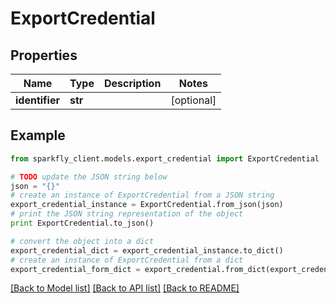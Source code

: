# ExportCredential


## Properties
Name | Type | Description | Notes
------------ | ------------- | ------------- | -------------
**identifier** | **str** |  | [optional] 

## Example

```python
from sparkfly_client.models.export_credential import ExportCredential

# TODO update the JSON string below
json = "{}"
# create an instance of ExportCredential from a JSON string
export_credential_instance = ExportCredential.from_json(json)
# print the JSON string representation of the object
print ExportCredential.to_json()

# convert the object into a dict
export_credential_dict = export_credential_instance.to_dict()
# create an instance of ExportCredential from a dict
export_credential_form_dict = export_credential.from_dict(export_credential_dict)
```
[[Back to Model list]](../README.md#documentation-for-models) [[Back to API list]](../README.md#documentation-for-api-endpoints) [[Back to README]](../README.md)


